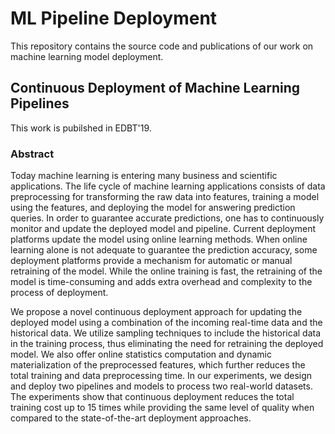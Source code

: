 # ML Pipeline Deployment
This repository contains the source code and publications of our work on machine learning model deployment. 

## Continuous Deployment of Machine Learning Pipelines
This work is pubilshed in EDBT'19. 

### Abstract
Today machine learning is entering many business and scientific applications.
The life cycle of machine learning applications consists of data preprocessing for transforming the raw data into features, training a model using the features, and deploying the model for answering prediction queries.
In order to guarantee accurate predictions, one has to continuously monitor and update the deployed model and pipeline. 
Current deployment platforms update the model using online learning methods.
When online learning alone is not adequate to guarantee the prediction accuracy, some deployment platforms provide a mechanism for automatic or manual retraining of the model.
While the online training is fast, the retraining of the model is time-consuming and adds extra overhead and complexity to the process of deployment.

We propose a novel continuous deployment approach for updating the deployed model using a combination of the incoming real-time data and the historical data.
We utilize sampling techniques to include the historical data in the training process, thus eliminating the need for retraining the deployed model.
We also offer online statistics computation and dynamic materialization of the preprocessed features, which further reduces the total training and data preprocessing time.
In our experiments, we design and deploy two pipelines and models to process two real-world datasets.
The experiments show that continuous deployment reduces the total training cost up to 15 times while providing the same level of quality when compared to the state-of-the-art deployment approaches.
